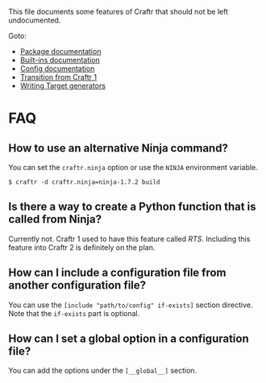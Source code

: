 This file documents some features of Craftr that should not be left
undocumented.

Goto:

- [Package documentation](package.md)
- [Built-ins documentation](builtins.md)
- [Config documentation](config.md)
- [Transition from Craftr 1](transition.md)
- [Writing Target generators](generators.md)


# FAQ

## How to use an alternative Ninja command?

You can set the `craftr.ninja` option or use the `NINJA` environment variable.

    $ craftr -d craftr.ninja=ninja-1.7.2 build

## Is there a way to create a Python function that is called from Ninja?

Currently not. Craftr 1 used to have this feature called *RTS*. Including
this feature into Craftr 2 is definitely on the plan.

## How can I include a configuration file from another configuration file?

You can use the `[include "path/to/config" if-exists]` section directive. Note
that the `if-exists` part is optional.

## How can I set a global option in a configuration file?

You can add the options under the `[__global__]` section.

